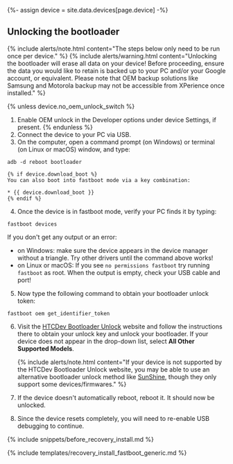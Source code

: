 {%- assign device = site.data.devices[page.device] -%}

## Unlocking the bootloader

{% include alerts/note.html content="The steps below only need to be run once per device." %}
{% include alerts/warning.html content="Unlocking the bootloader will erase all data on your device!
Before proceeding, ensure the data you would like to retain is backed up to your PC and/or your Google account, or equivalent. Please note that OEM backup solutions like Samsung and Motorola backup may not be accessible from XPerience once installed." %}

{% unless device.no_oem_unlock_switch %}
1. Enable OEM unlock in the Developer options under device Settings, if present.
{% endunless %}
2. Connect the device to your PC via USB.
3. On the computer, open a command prompt (on Windows) or terminal (on Linux or macOS) window, and type:
```
adb -d reboot bootloader
```
    {% if device.download_boot %}
    You can also boot into fastboot mode via a key combination:

    * {{ device.download_boot }}
    {% endif %}
4. Once the device is in fastboot mode, verify your PC finds it by typing:
```
fastboot devices
```
  If you don't get any output or an error:
   * on Windows: make sure the device appears in the device manager without a triangle. Try other drivers until the command above works!
   * on Linux or macOS: If you see `no permissions fastboot` try running `fastboot` as root. When the output is empty, check your USB cable and port!
5. Now type the following command to obtain your bootloader unlock token:
```
fastboot oem get_identifier_token
```
6. Visit the [HTCDev Bootloader Unlock](http://www.htcdev.com/bootloader/) website and follow the instructions there to obtain your unlock key and unlock your bootloader. If your device does not appear in the drop-down list, select **All Other Supported Models**.

    {% include alerts/note.html content="If your device is not supported by the HTCDev Bootloader Unlock website, you may be able to use an alternative bootloader unlock method like [SunShine](http://theroot.ninja/), though they only support some devices/firmwares." %}

7. If the device doesn't automatically reboot, reboot it. It should now be unlocked.
8. Since the device resets completely, you will need to re-enable USB debugging to continue.

{% include snippets/before_recovery_install.md %}

{% include templates/recovery_install_fastboot_generic.md %}
